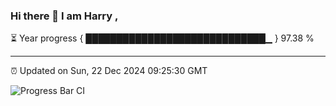 ### Hi there 👋 I am Harry , 

⏳ Year progress { █████████████████████████████▁ } 97.38 %

---

⏰ Updated on Sun, 22 Dec 2024 09:25:30 GMT

![Progress Bar CI](https://github.com/duykhang68/duykhang68/workflows/Progress%20Bar%20CI/badge.svg)
